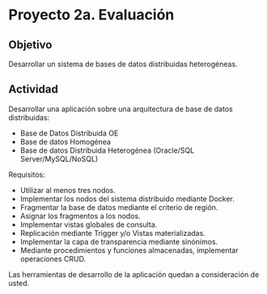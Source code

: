 # Proyecto 2a. Evaluación

## Objetivo

Desarrollar un sistema de bases de datos distribuidas heterogéneas.

## Actividad

Desarrollar una aplicación sobre una arquitectura de base de datos distribuidas:

* Base de Datos Distribuida OE
* Base de datos Homogénea
* Base de datos Distribuida Heterogénea (Oracle/SQL Server/MySQL/NoSQL)

Requisitos:

* Utilizar al menos tres nodos.
* Implementar los nodos del sistema distribuido mediante Docker.
* Fragmentar la base de datos mediante el criterio de región.
* Asignar los fragmentos a los nodos.
* Implementar vistas globales de consulta.
* Replicación mediante Trigger y/o Vistas materializadas.
* Implementar la capa de transparencia mediante sinónimos.
* Mediante procedimientos y funciones almacenadas, implementar operaciones CRUD.

Las herramientas de desarrollo de la aplicación quedan a consideración de usted.

